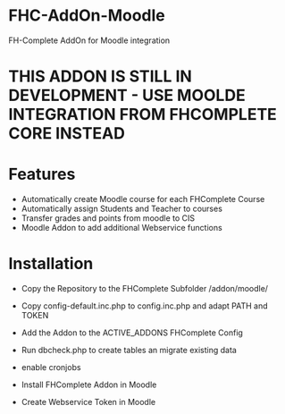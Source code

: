 # FHC-AddOn-Moodle
FH-Complete AddOn for Moodle integration

# THIS ADDON IS STILL IN DEVELOPMENT - USE MOOLDE INTEGRATION FROM FHCOMPLETE CORE INSTEAD

# Features

* Automatically create Moodle course for each FHComplete Course
* Automatically assign Students and Teacher to courses
* Transfer grades and points from moodle to CIS
* Moodle Addon to add additional Webservice functions

# Installation

* Copy the Repository to the FHComplete Subfolder /addon/moodle/
* Copy config-default.inc.php to config.inc.php and adapt PATH and TOKEN
* Add the Addon to the ACTIVE_ADDONS FHComplete Config
* Run dbcheck.php to create tables an migrate existing data
* enable cronjobs

* Install FHComplete Addon in Moodle
* Create Webservice Token in Moodle
